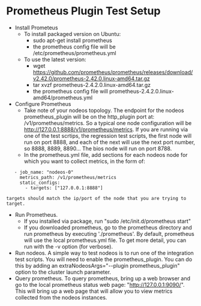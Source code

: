 # Prometheus Plugin Test Setup

* Install Prometeus 
  * To install packaged version on Ubuntu:
    * sudo apt-get install prometheus
    * the prometheus config file will be /etc/prometheus/prometheus.yml
  * To use the latest version:
    * wget https://github.com/prometheus/prometheus/releases/download/v2.42.0/prometheus-2.42.0.linux-amd64.tar.gz
    * tar xvzf prometheus-2.4.2.0.linux-amd64.tar.gz
    * the prometheus config file will prometheus-2.4.2.0.linux-amd64/prometheus.yml 
* Configure Prometheus
  * Take note of your nodeos topology.  The endpoint for the nodeos prometheus_plugin will be on the http_plugin port at:
    /v1/prometheus/metrics. So a typical one node configuration
    will be http://127.0.0.1:8888/v1/prometheus/metrics.  If you are running via one of the test scrtips, the regression
    test scripts, the first node will run on port 8888, and each of the next will use the next port number, so 
    8888, 8889, 8890...  The bios node will run on port 8788.
  * In the prometheus.yml file, add sections for each nodeos node for which you want to collect metrics, in the form of:
   
```YML
   - job_name: "nodeos-0"
     metrics_path: /v1/prometheus/metrics
     static_configs:
       - targets: ["127.0.0.1:8888"]
```

    targets should match the ip/port of the node that you are trying to target.
* Run Prometheus.  
  * If you installed via package, run "sudo /etc/init.d/prometheus start"
  * If you downloaded prometheus, go to the prometheus directory and run prometheus by executing './prometheus'.  By default,
    prometheus will use the local prometheus.yml file.  To get more detail, you can run with the -v option (for verbose).
* Run nodeos.  A simple way to test nodeos is to run one of the integration test scripts.  You will need to
  enable the prometheus_plugin.  You can do this by adding an extraNodeosArgs="--plugin prometheus_plugin" option
  to the cluster launch parameter.
* Query prometheus.  To query prometheus, bring up a web browser and go to the local prometheus status web page:
  "http://127.0.0.1:9090/".  This will bring up a web page that will allow you to view metrics collected
  from the nodeos instances.

   

